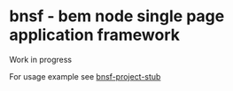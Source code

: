 # bnsf - bem node single page application framework

Work in progress

For usage example see [bnsf-project-stub](https://github.com/apsavin/bnsf-project-stub)
